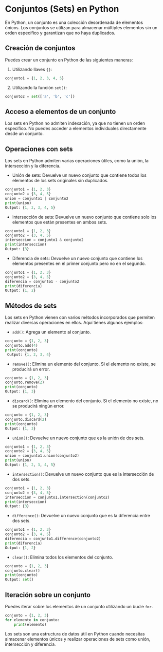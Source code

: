 # Conjuntos (Sets) en Python

En Python, un conjunto es una colección desordenada de elementos únicos. Los conjuntos se utilizan para almacenar múltiples elementos sin un orden específico y garantizan que no haya duplicados.

## Creación de conjuntos

Puedes crear un conjunto en Python de las siguientes maneras:

1. Utilizando llaves `{}`:

```python
conjunto1 = {1, 2, 3, 4, 5}
```

2. Utilizando la función `set()`:

```python
conjunto2 = set(['a', 'b', 'c'])
```

## Acceso a elementos de un conjunto

Los sets en Python no admiten indexación, ya que no tienen un orden específico. No puedes acceder a elementos individuales directamente desde un conjunto.

## Operaciones con sets

Los sets en Python admiten varias operaciones útiles, como la unión, la intersección y la diferencia.

- Unión de sets: Devuelve un nuevo conjunto que contiene todos los elementos de los sets originales sin duplicados.

```python
conjunto1 = {1, 2, 3}
conjunto2 = {3, 4, 5}
union = conjunto1 | conjunto2
print(union)
Output: {1, 2, 3, 4, 5}
```

- Intersección de sets: Devuelve un nuevo conjunto que contiene solo los elementos que están presentes en ambos sets.

```python
conjunto1 = {1, 2, 3}
conjunto2 = {3, 4, 5}
interseccion = conjunto1 & conjunto2
print(interseccion)
Output: {3}
```

- Diferencia de sets: Devuelve un nuevo conjunto que contiene los elementos presentes en el primer conjunto pero no en el segundo.

```python
conjunto1 = {1, 2, 3}
conjunto2 = {3, 4, 5}
diferencia = conjunto1 - conjunto2
print(diferencia)
Output: {1, 2}
```

## Métodos de sets

Los sets en Python vienen con varios métodos incorporados que permiten realizar diversas operaciones en ellos. Aquí tienes algunos ejemplos:

- `add()`: Agrega un elemento al conjunto.

```python
conjunto = {1, 2, 3}
conjunto.add(4)
print(conjunto)
 Output: {1, 2, 3, 4}
```

- `remove()`: Elimina un elemento del conjunto. Si el elemento no existe, se producirá un error.

```python
conjunto = {1, 2, 3}
conjunto.remove(2)
print(conjunto)
Output: {1, 3}
```

- `discard()`: Elimina un elemento del conjunto. Si el elemento no existe, no se producirá ningún error.

```python
conjunto = {1, 2, 3}
conjunto.discard(2)
print(conjunto)
Output: {1, 3}
```

- `union()`: Devuelve un nuevo conjunto que es la unión de dos sets.

```python
conjunto1 = {1, 2, 3}
conjunto2 = {3, 4, 5}
union = conjunto1.union(conjunto2)
print(union)
Output: {1, 2, 3, 4, 5}
```

- `intersection()`: Devuelve un nuevo conjunto que es la intersección de dos sets.

```python
conjunto1 = {1, 2, 3}
conjunto2 = {3, 4, 5}
interseccion = conjunto1.intersection(conjunto2)
print(interseccion)
Output: {3}
```

- `difference()`: Devuelve un nuevo conjunto que es la diferencia entre dos sets.

```python
conjunto1 = {1, 2, 3}
conjunto2 = {3, 4, 5}
diferencia = conjunto1.difference(conjunto2)
print(diferencia)
Output: {1, 2}
```

- `clear()`: Elimina todos los elementos del conjunto.

```python
conjunto = {1, 2, 3}
conjunto.clear()
print(conjunto) 
Output: set()
```

## Iteración sobre un conjunto

Puedes iterar sobre los elementos de un conjunto utilizando un bucle `for`.

```python
conjunto = {1, 2, 3}
for elemento in conjunto:
    print(elemento)
```

Los sets son una estructura de datos útil en Python cuando necesitas almacenar elementos únicos y realizar operaciones de sets como unión, intersección y diferencia.